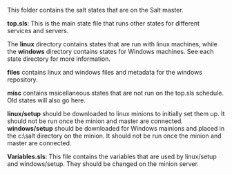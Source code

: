 This folder contains the salt states that are on the Salt master.

**top.sls**: This is the main state file that runs other states for different services and servers.

The **linux** directory contains states that are run with linux machines, while the **windows** directory contains states for Windows machines.
See each state directory for more information.

**files** contains linux and windows files and metadata for the windows repository.

**misc** contains msicellaneous states that are not run on the top.sls schedule. Old states will also go here.

**linux/setup** should be downloaded to linux minions to initially set them up. It should not be run once the minion and master are connected.
**windows/setup** should be downloaded for Windows mainions and placed in the c:\salt directory on the minion. It should not be run once the minion and master are connected.

**Variables.sls**: This file contains the variables that are used by linux/setup and windows/setup. They should be changed on the minion server.
